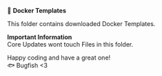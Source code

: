 📁 **Docker Templates**

This folder contains downloaded Docker Templates.

**Important Information**  
Core Updates wont touch Files in this folder.

Happy coding and have a great one!  
🐟 Bugfish <3